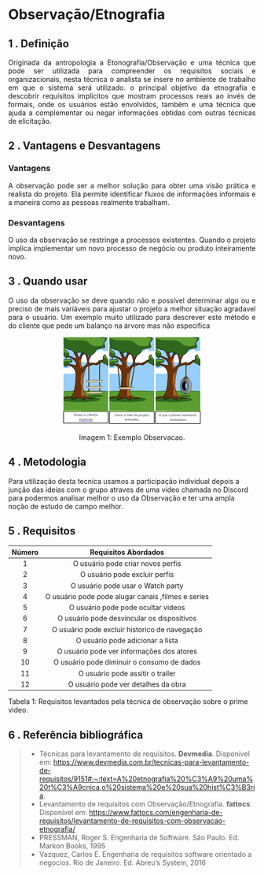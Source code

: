 # Observação/Etnografia

## 1 . Definição



<div align="justify">Originada da antropologia a Etonografia/Observação e uma técnica que pode ser utilizada para compreender os requisitos sociais e organizacionais, nesta técnica o analista se insere no ambiente de trabalho em que o sistema será utilizado. o principal objetivo da etnografia e descobrir requisitos implícitos que mostram processos reais ao invés de formais, onde os usuários estão envolvidos, também e uma técnica que ajuda a complementar ou negar informações obtidas com outras técnicas de elicitação.</div>






## 2 . Vantagens e Desvantagens
### Vantagens

<div align="justify">A observação pode ser a melhor solução para obter uma visão prática e realista
do projeto. Ela permite identificar fluxos de informações informais e a maneira
como as pessoas realmente trabalham.
</div>

### Desvantagens
<div align="justify">
O uso da observação se restringe a processos existentes. Quando o projeto
implica implementar um novo processo de negócio ou produto inteiramente
novo.
</div>

## 3 . Quando usar

<div align="justify">O uso da observação se deve quando não e possível determinar algo ou e preciso de mais variáveis para ajustar o projeto a melhor situação agradavel para o usuário.
Um exemplo muito utilizado para descrever este método e do cliente que pede um balanço na árvore mas não especifica</div>



<center>

![exemplo](../../assets/img/exemplo-observacao.png)

<figcaption>Imagem 1: Exemplo Observacao.</figcaption>

</center>

## 4 . Metodologia
Para utilização desta tecnica usamos a participação individual depois a junção das ideias com o grupo atraves de uma video chamada no Discord para podermos analisar melhor o uso da Observação e ter uma ampla noção de estudo de campo melhor.

<justify>


## 5 . Requisitos

| Número | Requisitos Abordados                                      |
| :------: | :--------------------------------------------------: |
| 1   | O usuário pode criar novos perfis|
| 2   | O usuário pode excluir perfis|
| 3   | O usuário pode usar o Watch party|
| 4   | O usuário pode pode alugar canais ,filmes e series|
| 5   | O usuário pode pode ocultar videos|
| 6   | O usuário pode desvincular os dispositivos |
| 7   | O usuário pode excluir historico de navegação|
| 8   | O usuário pode adicionar a lista |
| 9   | O usuário pode ver informações dos atores |
| 10  | O usuário pode diminuir o consumo de dados|
| 11  | O usuário pode assitir o trailer |
| 12  | O usuário pode ver detalhes da obra |

<figcaption>Tabela 1: Requisitos levantados pela técnica de observação sobre o prime video.</figcaption>

## 6 . Referência bibliográfica

> - Técnicas para levantamento de requisitos. **Devmedia**. Disponível em: https://www.devmedia.com.br/tecnicas-para-levantamento-de-requisitos/9151#:~:text=A%20etnografia%20%C3%A9%20uma%20t%C3%A9cnica,o%20sistema%20e%20sua%20hist%C3%B3ria.
> - Levantamento de requisitos com Observação/Etnografia. **fattocs**. Disponível em: https://www.fattocs.com/engenharia-de-requisitos/levantamento-de-requisitos-com-observacao-etnografia/
> - PRESSMAN, Roger S. Engenharia de Software. São Paulo. Ed. Markon Books, 1995
> - Vazquez, Carlos E. Engenharia de requisitos software orientado a negocios. Rio de Janeiro. Ed. Abreu’s System, 2016






